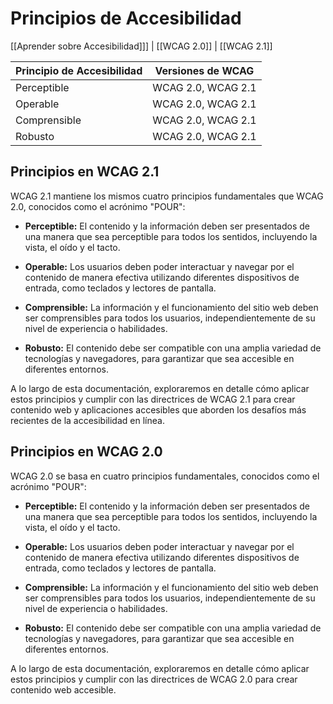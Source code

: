 # Principios de Accesibilidad

[[Aprender sobre Accesibilidad]]] | [[WCAG 2.0]] | [[WCAG 2.1]]

| Principio de Accesibilidad | Versiones de WCAG |
|---------------------------|-------------------|
| Perceptible                | WCAG 2.0, WCAG 2.1 |
| Operable                  | WCAG 2.0, WCAG 2.1 |
| Comprensible              | WCAG 2.0, WCAG 2.1 |
| Robusto                   | WCAG 2.0, WCAG 2.1 |

## Principios en WCAG 2.1

WCAG 2.1 mantiene los mismos cuatro principios fundamentales que WCAG 2.0, conocidos como el acrónimo "POUR":

- **Perceptible:** El contenido y la información deben ser presentados de una manera que sea perceptible para todos los sentidos, incluyendo la vista, el oído y el tacto.
    
- **Operable:** Los usuarios deben poder interactuar y navegar por el contenido de manera efectiva utilizando diferentes dispositivos de entrada, como teclados y lectores de pantalla.
    
- **Comprensible:** La información y el funcionamiento del sitio web deben ser comprensibles para todos los usuarios, independientemente de su nivel de experiencia o habilidades.
    
- **Robusto:** El contenido debe ser compatible con una amplia variedad de tecnologías y navegadores, para garantizar que sea accesible en diferentes entornos.
    

A lo largo de esta documentación, exploraremos en detalle cómo aplicar estos principios y cumplir con las directrices de WCAG 2.1 para crear contenido web y aplicaciones accesibles que aborden los desafíos más recientes de la accesibilidad en línea.

## Principios en WCAG 2.0

WCAG 2.0 se basa en cuatro principios fundamentales, conocidos como el acrónimo "POUR":

- **Perceptible:** El contenido y la información deben ser presentados de una manera que sea perceptible para todos los sentidos, incluyendo la vista, el oído y el tacto.
    
- **Operable:** Los usuarios deben poder interactuar y navegar por el contenido de manera efectiva utilizando diferentes dispositivos de entrada, como teclados y lectores de pantalla.
    
- **Comprensible:** La información y el funcionamiento del sitio web deben ser comprensibles para todos los usuarios, independientemente de su nivel de experiencia o habilidades.
    
- **Robusto:** El contenido debe ser compatible con una amplia variedad de tecnologías y navegadores, para garantizar que sea accesible en diferentes entornos.

A lo largo de esta documentación, exploraremos en detalle cómo aplicar estos principios y cumplir con las directrices de WCAG 2.0 para crear contenido web accesible.